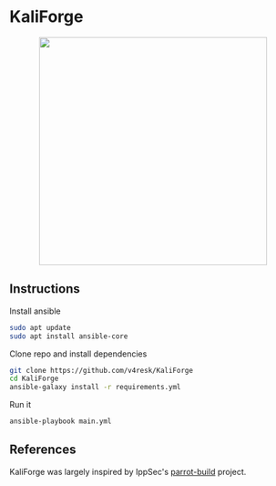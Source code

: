 # KaliForge

<p align="center">
 <img height=400px weight=400px src=".assets/KaliForge.png" >
</p>

## Instructions

Install ansible
```bash
sudo apt update
sudo apt install ansible-core
```  

Clone repo and install dependencies
```bash
git clone https://github.com/v4resk/KaliForge
cd KaliForge
ansible-galaxy install -r requirements.yml
```

Run it
```bash
ansible-playbook main.yml
```

## References
KaliForge was largely inspired by IppSec's [parrot-build](https://github.com/IppSec/parrot-build) project.
